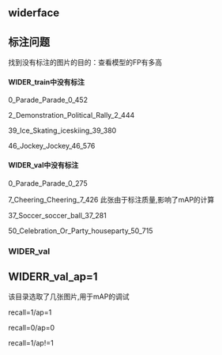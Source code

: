 ## widerface

## 标注问题

找到没有标注的图片的目的：查看模型的FP有多高

#### WIDER_train中没有标注

0_Parade_Parade_0_452

2_Demonstration_Political_Rally_2_444

39_Ice_Skating_iceskiing_39_380

46_Jockey_Jockey_46_576

#### WIDER_val中没有标注

0_Parade_Parade_0_275

7_Cheering_Cheering_7_426  此张由于标注质量,影响了mAP的计算

37_Soccer_soccer_ball_37_281

50_Celebration_Or_Party_houseparty_50_715

### WIDER_val



## WIDERR_val_ap=1

该目录选取了几张图片,用于mAP的调试

recall=1/ap=1

recall=0/ap=0

recall=1/ap!=1






